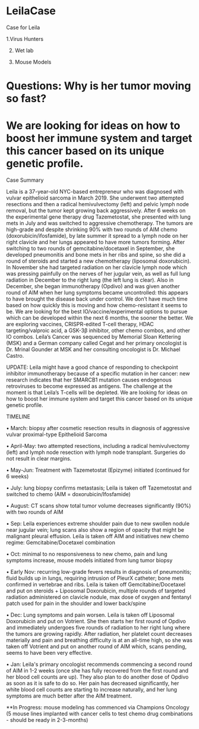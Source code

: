 # LeilaCase
Case for Leila


1.Virus Hunters


2. Wet lab


3. Mouse Models

# Questions: Why is her tumor moving so fast?

# We are looking for ideas on how to boost her immune system and target this cancer based on its unique genetic profile.



Case Summary

Leila is a 37-year-old NYC-based entrepreneur who was diagnosed with vulvar epithelioid sarcoma in March 2019. She underwent two attempted resections and then a radical hemivulvectomy (left) and pelvic lymph node removal, but the tumor kept growing back aggressively. After 6 weeks on the experimental gene therapy drug Tazemetostat, she presented with lung mets in July and was switched to aggressive chemotherapy. The tumors are high-grade and despite shrinking 90% with two rounds of AIM chemo (doxorubicin/ifosfamide), by late summer it spread to a lymph node on her right clavicle and her lungs appeared to have more tumors forming. After switching to two rounds of gemcitabine/docetaxel in September, she developed pneumonitis and bone mets in her ribs and spine, so she did a round of steroids and started a new chemotherapy (liposomal doxorubicin). In November she had targeted radiation on her clavicle lymph node which was pressing painfully on the nerves of her jugular vein, as well as full lung radiation in December to the right lung (the left lung is clear). Also in December, she began immunotherapy (Opdivo) and was given another round of AIM when her lung symptoms became uncontrolled: this appears to have brought the disease back under control. We don’t have much time based on how quickly this is moving and how chemo-resistant it seems to be. We are looking for the best IO/vaccine/experimental options to pursue which can be developed within the next 6 months, the sooner the better. We are exploring vaccines, CRISPR-edited T-cell therapy, HDAC targeting/valproic acid, a GSK-3β inhibitor, other chemo combos, and other IO combos. Leila’s Cancer was sequenced by Memorial Sloan Kettering (MSK) and a German company called Cegat and her primary oncologist is Dr. Mrinal Gounder at MSK and her consulting oncologist is Dr. Michael Castro.

 

UPDATE: Leila might have a good chance of responding to checkpoint inhibitor immunotherapy because of a specific mutation in her cancer: new research indicates that her SMARCB1 mutation causes endogenous retroviruses to become expressed as antigens. The challenge at the moment is that Leila’s T-cells will be depleted. We are looking for ideas on how to boost her immune system and target this cancer based on its unique genetic profile.

 

 

TIMELINE

• March: biopsy after cosmetic resection results in diagnosis of aggressive vulvar proximal-type Epithelioid Sarcoma

• April-May: two attempted resections, including a radical hemivulvectomy (left) and lymph node resection with lymph node transplant. Surgeries do not result in clear margins.

• May-Jun: Treatment with Tazemetostat (Epizyme) initiated (continued for 6 weeks)

• July: lung biopsy confirms metastasis; Leila is taken off Tazemetostat and switched to chemo (AIM = doxorubicin/Ifosfamide)

• August: CT scans show total tumor volume decreases significantly (90%) with two rounds of AIM

• Sep: Leila experiences extreme shoulder pain due to new swollen nodule near jugular vein; lung scans also show a region of opacity that might be malignant pleural effusion. Leila is taken off AIM and initiatives new chemo regime: Gemcitabine/Docetaxel combination

• Oct: minimal to no responsiveness to new chemo, pain and lung symptoms increase, mouse models initiated from lung tumor biopsy

• Early Nov: recurring low-grade fevers results in diagnosis of pneumonitis; fluid builds up in lungs, requiring intrusion of PleurX catheter; bone mets confirmed in vertebrae and ribs. Leila is taken off Gemcitabine/Docetaxel and put on steroids + Liposomal Doxorubicin, multiple rounds of targeted radiation administered on clavicle nodule, max dose of oxygen and fentanyl patch used for pain in the shoulder and lower back/spine

• Dec: Lung symptoms and pain worsen. Leila is taken off Liposomal Doxorubicin and put on Votrient. She then starts her first round of Opdivo and immediately undergoes five rounds of radiation to her right lung where the tumors are growing rapidly. After radiation, her platelet count decreases materially and pain and breathing difficulty is at an all-time high, so she was taken off Votrient and put on another round of AIM which, scans pending, seems to have been very effective. 

• Jan: Leila's primary oncologist recommends commencing a second round of AIM in 1-2 weeks (once she has fully recovered from the first round and her blood cell counts are up).  They also plan to do another dose of Opdivo as soon as it is safe to do so.  Her pain has decreased significantly, her white blood cell counts are starting to increase naturally, and her lung symptoms are much better after the AIM treatment.

 

**In Progress: mouse modeling has commenced via Champions Oncology (5 mouse lines implanted with cancer cells to test chemo drug combinations - should be ready in 2-3-months)

